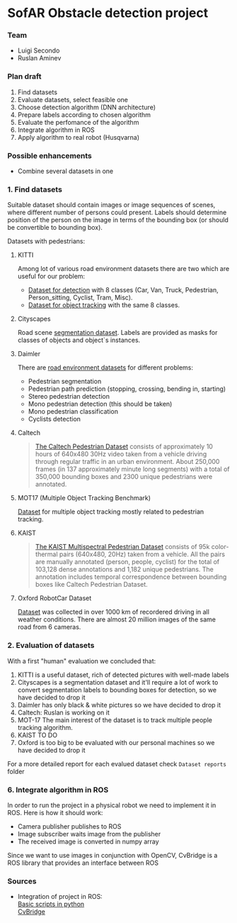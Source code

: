 # SofAR Obstacle detection project 

### Team
* Luigi Secondo
* Ruslan Aminev

### Plan draft

1. Find datasets
2. Evaluate datasets, select feasible one
3. Choose detection algorithm (DNN architecture)
4. Prepare labels according to chosen algorithm
5. Evaluate the perfomance of the algorithm
6. Integrate algorithm in ROS
7. Apply algorithm to real robot (Husqvarna)

### Possible enhancements

* Combine several datasets in one


### 1. Find datasets
Suitable dataset should contain images or image sequences of scenes, where different number
of persons could present. Labels should determine position of the person on the image in terms
of the bounding box (or should be convertible to bounding box).

Datasets with pedestrians:
1. KITTI

    Among lot of various road environment datasets there are two which are useful    for our problem:
    * [Dataset for detection](http://www.cvlibs.net/datasets/kitti/eval_object.php?obj_benchmark=2d) 
    with 8 classes (Car, Van, Truck, Pedestrian, Person_sitting, Cyclist, Tram, Misc).
    * [Dataset for object tracking](http://www.cvlibs.net/datasets/kitti/eval_tracking.php) with the same 8 classes. 

        
2. Cityscapes

    Road scene [segmentation dataset](https://www.cityscapes-dataset.com/). Labels are provided as masks for classes of objects and object`s instances. 

3. Daimler

    There are [road environment datasets](http://www.gavrila.net/Datasets/datasets.html) for different problems:
    * Pedestrian segmentation
    * Pedestrian path prediction (stopping, crossing, bending in, starting)
    * Stereo pedestrian detection
    * Mono pedestrian detection (this should be taken)
    * Mono pedestrian classification
    * Cyclists detection

4. Caltech
 
    > [The Caltech Pedestrian Dataset](http://www.vision.caltech.edu/Image_Datasets/CaltechPedestrians/) consists of approximately 10 hours of 640x480 30Hz video taken from a vehicle driving through regular traffic in an urban environment. About 250,000 frames (in 137 approximately minute long segments) with a total of 350,000 bounding boxes and 2300 unique pedestrians were annotated.

5. MOT17 (Multiple Object Tracking Benchmark)
    
    [Dataset](https://motchallenge.net/data/MOT17Det) for multiple object tracking mostly related to pedestrian tracking.

6. KAIST

    > [The KAIST Multispectral Pedestrian Dataset](https://sites.google.com/site/pedestrianbenchmark/) consists of 95k color-thermal pairs (640x480, 20Hz) taken from a vehicle. All the pairs are manually annotated (person, people, cyclist) for the total of 103,128 dense annotations and 1,182 unique pedestrians. The annotation includes temporal correspondence between bounding boxes like Caltech Pedestrian Dataset.

7. Oxford RobotCar Dataset

    [Dataset](http://robotcar-dataset.robots.ox.ac.uk/) was collected in over 1000 km of recordered driving in all weather conditions. There are almost 20 million images of the same road from 6 cameras.

### 2. Evaluation of datasets
With a first "human" evaluation we concluded that:
1. KITTI is a useful dataset, rich of detected pictures with well-made labels
2. Cityscapes is a segmentation dataset and it'll require a lot of work to convert segmentation labels to bounding boxes for detection, so we have decided to drop it
3. Daimler has only black & white pictures so we have decided to drop it
4. Caltech: Ruslan is working on it
5. MOT-17 The main interest of the dataset is to track multiple people tracking algorithm.
6. KAIST TO DO
7. Oxford is too big to be evaluated with our personal machines so we have decided to drop it

For a more detailed report for each evalued dataset check `Dataset reports` folder

### 6. Integrate algorithm in ROS
In order to run the project in a physical robot we need to implement it in ROS. 
Here is how it should work:

* Camera publisher publishes to ROS
* Image subscriber waits image from the publisher
* The received image is converted in numpy array

Since we want to use images in conjunction with OpenCV, CvBridge is a ROS library that provides an interface between ROS


### Sources
* Integration of project in ROS:\
[Basic scripts in python](http://wiki.ros.org/ROS/Tutorials/WritingPublisherSubscriber%28python%29) \
[CvBridge](http://wiki.ros.org/cv_bridge/Tutorials/ConvertingBetweenROSImagesAndOpenCVImagesPython)
